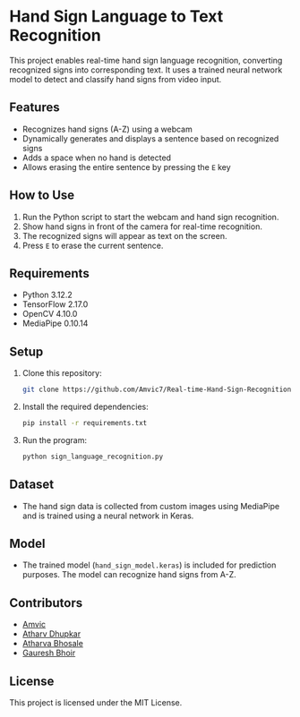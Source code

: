 # Hand Sign Language to Text Recognition

This project enables real-time hand sign language recognition, converting recognized signs into corresponding text. It uses a trained neural network model to detect and classify hand signs from video input.

## Features
- Recognizes hand signs (A-Z) using a webcam
- Dynamically generates and displays a sentence based on recognized signs
- Adds a space when no hand is detected
- Allows erasing the entire sentence by pressing the `E` key

## How to Use
1. Run the Python script to start the webcam and hand sign recognition.
2. Show hand signs in front of the camera for real-time recognition.
3. The recognized signs will appear as text on the screen.
4. Press `E` to erase the current sentence.

## Requirements
- Python 3.12.2
- TensorFlow 2.17.0
- OpenCV 4.10.0
- MediaPipe 0.10.14

## Setup
1. Clone this repository:
    ```bash
    git clone https://github.com/Amvic7/Real-time-Hand-Sign-Recognition.git
    ```
2. Install the required dependencies:
    ```bash
    pip install -r requirements.txt
    ```
3. Run the program:
    ```bash
    python sign_language_recognition.py
    ```

## Dataset
- The hand sign data is collected from custom images using MediaPipe and is trained using a neural network in Keras.

## Model
- The trained model (`hand_sign_model.keras`) is included for prediction purposes. The model can recognize hand signs from A-Z.

## Contributors
- [Amvic](https://github.com/Amvic7)
- [Atharv Dhupkar](https://github.com/atharv-dhupkar22)
- [Atharva Bhosale](https://github.com/AT8Cool)
- [Gauresh Bhoir](https://github.com/Slugget98)

## License
This project is licensed under the MIT License.
